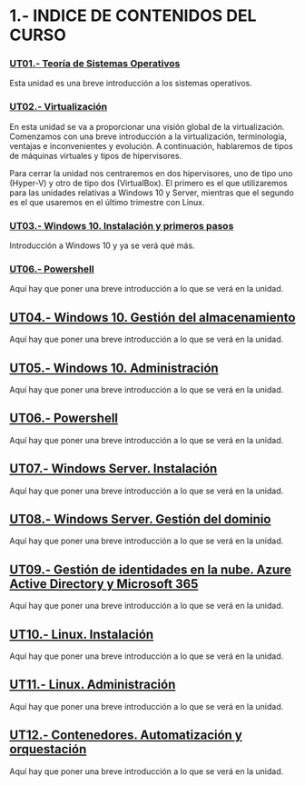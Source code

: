 # 1.- INDICE DE CONTENIDOS DEL CURSO

### [UT01.- Teoría de Sistemas Operativos](UT01_Teoria_SO/index_UT01.md)

Esta unidad es una breve introducción a los sistemas operativos. 

### [UT02.- Virtualización](UT02_Virtualización/index_UT02.md)

En esta unidad se va a proporcionar una visión global de la virtualización. Comenzamos con una breve introducción a la virtualización, terminología, ventajas e inconvenientes y evolución. A continuación, hablaremos de tipos de máquinas virtuales y tipos de hipervisores.

Para cerrar la unidad nos centraremos en dos hipervisores, uno de tipo uno (Hyper-V) y otro de tipo dos (VirtualBox). El primero es el que utilizaremos para las unidades relativas a Windows 10 y Server, mientras que el segundo es el que usaremos en el último trimestre con Linux.


### [UT03.- Windows 10. Instalación y primeros pasos](UT03_Win10_Instalación/index_UT03.md)

Introducción a Windows 10 y ya se verá qué más.


### [**UT06.- Powershell**](UT06_Powershell/index_UT06.md)

Aquí hay que poner una breve introducción a lo que se verá en la unidad.


## [**UT04.- Windows 10. Gestión del almacenamiento**](UT04_Win10_Almacenamiento/index_UT04.md)

Aquí hay que poner una breve introducción a lo que se verá en la unidad.


## [**UT05.- Windows 10. Administración**](UT05_Win10_Administración/index_UT05.md)

Aquí hay que poner una breve introducción a lo que se verá en la unidad.


## [**UT06.- Powershell**](UT06_Powershell/index_UT06.md)

Aquí hay que poner una breve introducción a lo que se verá en la unidad.


## [**UT07.- Windows Server. Instalación**](UT07_WServer_Instalación/index_UT07.md)

Aquí hay que poner una breve introducción a lo que se verá en la unidad.


## [**UT08.- Windows Server. Gestión del dominio**](UT08_WServer_Dominio/index_UT08.md)

Aquí hay que poner una breve introducción a lo que se verá en la unidad.


## [**UT09.- Gestión de identidades en la nube. Azure Active Directory y Microsoft 365**](UT09_AzureAD/index_UT09.md)

Aquí hay que poner una breve introducción a lo que se verá en la unidad.


## [**UT10.- Linux. Instalación**](UT10_Linux_Instalación/index_UT10.md)

Aquí hay que poner una breve introducción a lo que se verá en la unidad.


## [**UT11.- Linux. Administración**](UT11_Linux_Administración/index_UT11.md)

Aquí hay que poner una breve introducción a lo que se verá en la unidad.


## [**UT12.- Contenedores. Automatización y orquestación**](UT12_Contenedores/index_UT12.md)

Aquí hay que poner una breve introducción a lo que se verá en la unidad.
